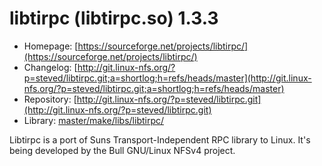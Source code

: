 # libtirpc (libtirpc.so) 1.3.3
 - Homepage: [https://sourceforge.net/projects/libtirpc/](https://sourceforge.net/projects/libtirpc/)
 - Changelog: [http://git.linux-nfs.org/?p=steved/libtirpc.git;a=shortlog;h=refs/heads/master](http://git.linux-nfs.org/?p=steved/libtirpc.git;a=shortlog;h=refs/heads/master)
 - Repository: [http://git.linux-nfs.org/?p=steved/libtirpc.git](http://git.linux-nfs.org/?p=steved/libtirpc.git)
 - Library: [master/make/libs/libtirpc/](https://github.com/Freetz-NG/freetz-ng/tree/master/make/libs/libtirpc/)

Libtirpc is a port of Suns Transport-Independent RPC library to Linux. It's being developed by the Bull GNU/Linux NFSv4 project.
